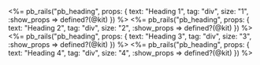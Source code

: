 <%= pb_rails("pb_heading", props: { text: "Heading 1", tag: "div", size: "1", :show_props => defined?(@kit) }) %>
<%= pb_rails("pb_heading", props: { text: "Heading 2", tag: "div", size: "2", :show_props => defined?(@kit) }) %>
<%= pb_rails("pb_heading", props: { text: "Heading 3", tag: "div", size: "3", :show_props => defined?(@kit) }) %>
<%= pb_rails("pb_heading", props: { text: "Heading 4", tag: "div", size: "4", :show_props => defined?(@kit) }) %>

